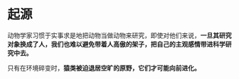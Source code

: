 # 起源

动物学家习惯于实事求是地把动物当做动物来研究，即使对他们来说，**一旦其研究对象换成了人，我们也难以避免带着人高傲的架子，把自己的主观感情带进科学研究中去。**

只有在环境碎变时，**猿类被迫退居空旷的原野，它们才可能向前进化。**

